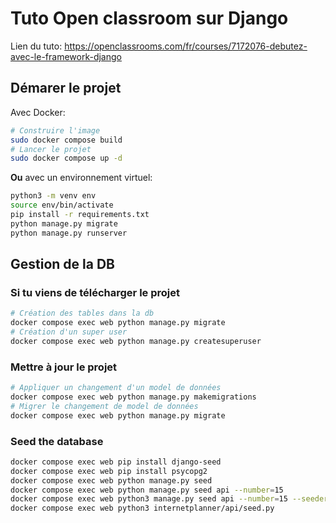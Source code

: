 # Tuto Open classroom sur Django

Lien du tuto: https://openclassrooms.com/fr/courses/7172076-debutez-avec-le-framework-django

## Démarer le projet

Avec Docker:

```bash
# Construire l'image
sudo docker compose build
# Lancer le projet
sudo docker compose up -d
```

**Ou** avec un environnement virtuel:

```bash
python3 -m venv env
source env/bin/activate
pip install -r requirements.txt
python manage.py migrate
python manage.py runserver
```

## Gestion de la DB

### Si tu viens de télécharger le projet

```bash
# Création des tables dans la db
docker compose exec web python manage.py migrate
# Création d'un super user
docker compose exec web python manage.py createsuperuser
```

### Mettre à jour le projet

```bash
# Appliquer un changement d'un model de données
docker compose exec web python manage.py makemigrations
# Migrer le changement de model de données
docker compose exec web python manage.py migrate
```

### Seed the database

```bash
docker compose exec web pip install django-seed
docker compose exec web pip install psycopg2
docker compose exec web python manage.py seed
docker compose exec web python manage.py seed api --number=15
docker compose exec web python3 manage.py seed api --number=15 --seeder "Video.link" "https://www.youtube.com/watch?v=P1UqJBNQ1EI"
docker compose exec web python3 internetplanner/api/seed.py
```

